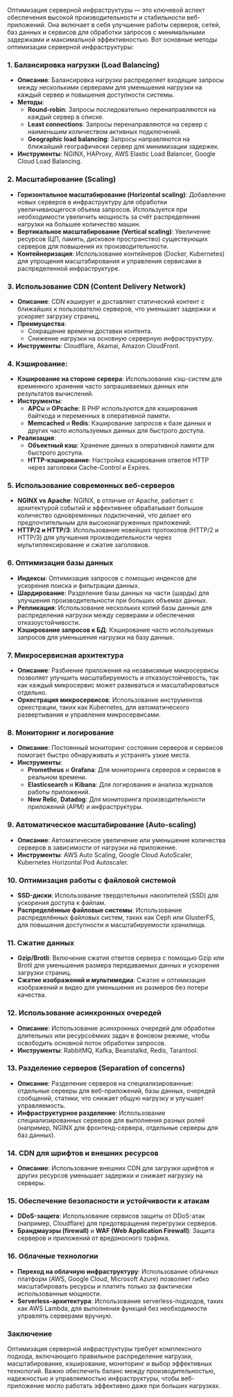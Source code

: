Оптимизация серверной инфраструктуры — это ключевой аспект обеспечения высокой производительности и стабильности веб-приложений. Она включает в себя улучшение работы серверов, сетей, баз данных и сервисов для обработки запросов с минимальными задержками и максимальной эффективностью. Вот основные методы оптимизации серверной инфраструктуры:

### 1. **Балансировка нагрузки (Load Balancing)**
   - **Описание**: Балансировка нагрузки распределяет входящие запросы между несколькими серверами для уменьшения нагрузки на каждый сервер и повышения доступности системы.
   - **Методы**:
     - **Round-robin**: Запросы последовательно перенаправляются на каждый сервер в списке.
     - **Least connections**: Запросы перенаправляются на сервер с наименьшим количеством активных подключений.
     - **Geographic load balancing**: Запросы направляются на ближайший географически сервер для минимизации задержек.
   - **Инструменты**: NGINX, HAProxy, AWS Elastic Load Balancer, Google Cloud Load Balancing.

### 2. **Масштабирование (Scaling)**
   - **Горизонтальное масштабирование (Horizontal scaling)**: Добавление новых серверов в инфраструктуру для обработки увеличивающегося объема запросов. Используется при необходимости увеличить мощность за счёт распределения нагрузки на большее количество машин.
   - **Вертикальное масштабирование (Vertical scaling)**: Увеличение ресурсов (ЦП, память, дисковое пространство) существующих серверов для повышения их производительности.
   - **Контейнеризация**: Использование контейнеров (Docker, Kubernetes) для упрощения масштабирования и управления сервисами в распределенной инфраструктуре.

### 3. **Использование CDN (Content Delivery Network)**
   - **Описание**: CDN кэширует и доставляет статический контент с ближайших к пользователю серверов, что уменьшает задержки и ускоряет загрузку страниц.
   - **Преимущества**:
     - Сокращение времени доставки контента.
     - Снижение нагрузки на основную серверную инфраструктуру.
   - **Инструменты**: Cloudflare, Akamai, Amazon CloudFront.

### 4. **Кэширование**:
   - **Кэширование на стороне сервера**: Использование кэш-систем для временного хранения часто запрашиваемых данных или результатов вычислений.
   - **Инструменты**:
     - **APCu** и **OPcache**: В PHP используются для кэширования байткода и переменных в оперативной памяти.
     - **Memcached** и **Redis**: Кэширование запросов к базе данных и других часто используемых данных для быстрого доступа.
   - **Реализация**:
     - **Объектный кэш**: Хранение данных в оперативной памяти для быстрого доступа.
     - **HTTP-кэширование**: Настройка кэширования ответов HTTP через заголовки Cache-Control и Expires.

### 5. **Использование современных веб-серверов**
   - **NGINX vs Apache**: NGINX, в отличие от Apache, работает с архитектурой событий и эффективнее обрабатывает большое количество одновременных подключений, что делает его предпочтительным для высоконагруженных приложений.
   - **HTTP/2 и HTTP/3**: Использование новейших протоколов (HTTP/2 и HTTP/3) для улучшения производительности через мультиплексирование и сжатие заголовков.

### 6. **Оптимизация базы данных**
   - **Индексы**: Оптимизация запросов с помощью индексов для ускорения поиска и фильтрации данных.
   - **Шардирование**: Разделение базы данных на части (шарды) для улучшения производительности при больших объемах данных.
   - **Репликация**: Использование нескольких копий базы данных для распределения нагрузки между серверами и обеспечения отказоустойчивости.
   - **Кэширование запросов к БД**: Кэширование часто используемых запросов для уменьшения нагрузки на базу данных.

### 7. **Микросервисная архитектура**
   - **Описание**: Разбиение приложения на независимые микросервисы позволяет улучшить масштабируемость и отказоустойчивость, так как каждый микросервис может развиваться и масштабироваться отдельно.
   - **Оркестрация микросервисов**: Использование инструментов оркестрации, таких как Kubernetes, для автоматического развертывания и управления микросервисами.

### 8. **Мониторинг и логирование**
   - **Описание**: Постоянный мониторинг состояния серверов и сервисов помогает быстро обнаруживать и устранять узкие места.
   - **Инструменты**:
     - **Prometheus** и **Grafana**: Для мониторинга серверов и сервисов в реальном времени.
     - **Elasticsearch** и **Kibana**: Для логирования и анализа журналов работы приложений.
     - **New Relic**, **Datadog**: Для мониторинга производительности приложений (APM) и инфраструктуры.

### 9. **Автоматическое масштабирование (Auto-scaling)**
   - **Описание**: Автоматическое увеличение или уменьшение количества серверов в зависимости от нагрузки на приложение.
   - **Инструменты**: AWS Auto Scaling, Google Cloud AutoScaler, Kubernetes Horizontal Pod Autoscaler.

### 10. **Оптимизация работы с файловой системой**
   - **SSD-диски**: Использование твердотельных накопителей (SSD) для ускорения доступа к файлам.
   - **Распределённые файловые системы**: Использование распределённых файловых систем, таких как Ceph или GlusterFS, для повышения доступности и масштабируемости хранилища.

### 11. **Сжатие данных**
   - **Gzip/Brotli**: Включение сжатия ответов сервера с помощью Gzip или Brotli для уменьшения размера передаваемых данных и ускорения загрузки страниц.
   - **Сжатие изображений и мультимедиа**: Сжатие и оптимизация изображений и видео для уменьшения их размеров без потери качества.

### 12. **Использование асинхронных очередей**
   - **Описание**: Использование асинхронных очередей для обработки длительных или ресурсоёмких задач в фоновом режиме, чтобы освободить основной поток обработки запросов.
   - **Инструменты**: RabbitMQ, Kafka, Beanstalkd, Redis, Tarantool.

### 13. **Разделение серверов (Separation of concerns)**
   - **Описание**: Разделение серверов на специализированные: отдельные серверы для веб-приложений, базы данных, очередей сообщений, статики, что снижает общую нагрузку и улучшает управляемость.
   - **Инфраструктурное разделение**: Использование специализированных серверов для выполнения разных ролей (например, NGINX для фронтенд-сервера, отдельные серверы для баз данных).

### 14. **CDN для шрифтов и внешних ресурсов**
   - **Описание**: Использование внешних CDN для загрузки шрифтов и других ресурсов уменьшает задержки и снижает нагрузку на серверы.

### 15. **Обеспечение безопасности и устойчивости к атакам**
   - **DDoS-защита**: Использование сервисов защиты от DDoS-атак (например, Cloudflare) для предотвращения перегрузки серверов.
   - **Брандмауэры (firewall)** и **WAF (Web Application Firewall)**: Защита серверов и приложений от вредоносного трафика.

### 16. **Облачные технологии**
   - **Переход на облачную инфраструктуру**: Использование облачных платформ (AWS, Google Cloud, Microsoft Azure) позволяет гибко масштабировать ресурсы и платить только за фактически использованные мощности.
   - **Serverless-архитектура**: Использование serverless-подходов, таких как AWS Lambda, для выполнения функций без необходимости управлять серверами вручную.

### Заключение
Оптимизация серверной инфраструктуры требует комплексного подхода, включающего правильное распределение нагрузки, масштабирование, кэширование, мониторинг и выбор эффективных технологий. Важно обеспечить баланс между производительностью, надежностью и управляемостью инфраструктуры, чтобы веб-приложение могло работать эффективно даже при больших нагрузках.